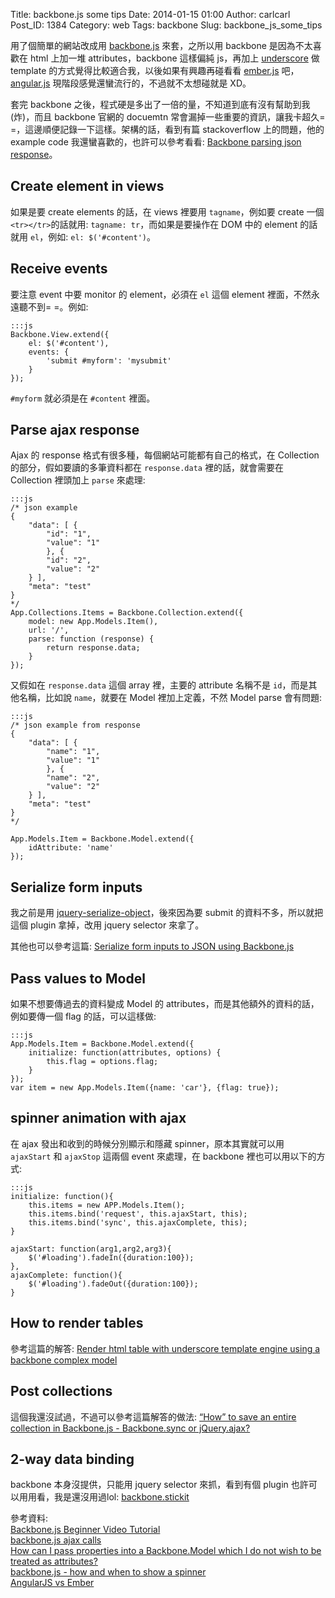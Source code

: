 Title: backbone.js some tips
Date: 2014-01-15 01:00
Author: carlcarl
Post_ID: 1384
Category: web
Tags: backbone
Slug: backbone_js_some_tips


用了個簡單的網站改成用 [backbone.js] 來套，之所以用 backbone 是因為不太喜歡在 html 上加一堆 attributes，backbone 這樣偏純 js，再加上 [underscore] 做 template 的方式覺得比較適合我，以後如果有興趣再碰看看 [ember.js] 吧，[angular.js] 現階段感覺還蠻流行的，不過就不太想碰就是 XD。

套完 backbone 之後，程式硬是多出了一倍的量，不知道到底有沒有幫助到我(炸)，而且 backbone 官網的 docuemtn 常會漏掉一些重要的資訊，讓我卡超久= =，這邊順便記錄一下這樣。架構的話，看到有篇 stackoverflow 上的問題，他的 example code 我還蠻喜歡的，也許可以參考看看: [Backbone parsing json response]。

## Create element in views

如果是要 create elements 的話，在 views 裡要用 `tagname`，例如要 create 一個 `<tr></tr>`的話就用: `tagname: tr`，而如果是要操作在 DOM 中的 element 的話就用 `el`，例如: `el: $('#content')`。

## Receive events

要注意 event 中要 monitor 的 element，必須在 `el` 這個 element 裡面，不然永遠聽不到= =。例如:

    :::js
    Backbone.View.extend({
        el: $('#content'),
        events: {
            'submit #myform': 'mysubmit'
        }
    });
    
`#myform` 就必須是在 `#content` 裡面。


## Parse ajax response

Ajax 的 response 格式有很多種，每個網站可能都有自己的格式，在 Collection 的部分，假如要讀的多筆資料都在 `response.data` 裡的話，就會需要在 Collection 裡頭加上 `parse` 來處理:

    :::js
    /* json example
    {
        "data": [ {
            "id": "1",
            "value": "1"
            }, {
            "id": "2",
            "value": "2"
        } ],
        "meta": "test"
    }
    */
    App.Collections.Items = Backbone.Collection.extend({
        model: new App.Models.Item(),
        url: '/',
        parse: function (response) {
            return response.data;
        }
    });

又假如在 `response.data` 這個 array 裡，主要的 attribute 名稱不是 `id`，而是其他名稱，比如說 `name`，就要在 Model 裡加上定義，不然 Model parse 會有問題:

    :::js
    /* json example from response
    {
        "data": [ {
            "name": "1",
            "value": "1"
            }, {
            "name": "2",
            "value": "2"
        } ],
        "meta": "test"
    }
    */

    App.Models.Item = Backbone.Model.extend({
        idAttribute: 'name'
    });

## Serialize form inputs

我之前是用 [jquery-serialize-object]，後來因為要 submit 的資料不多，所以就把這個 plugin 拿掉，改用 jquery selector 來拿了。

其他也可以參考這篇: [Serialize form inputs to JSON using Backbone.js]


## Pass values to Model

如果不想要傳過去的資料變成 Model 的 attributes，而是其他額外的資料的話，例如要傳一個 flag 的話，可以這樣做:

    :::js
    App.Models.Item = Backbone.Model.extend({
        initialize: function(attributes, options) {
            this.flag = options.flag;
        }
    });
    var item = new App.Models.Item({name: 'car'}, {flag: true});

## spinner animation with ajax

在 ajax 發出和收到的時候分別顯示和隱藏 spinner，原本其實就可以用 `ajaxStart` 和 `ajaxStop` 這兩個 event 來處理，在 backbone 裡也可以用以下的方式:

    :::js
    initialize: function(){
        this.items = new APP.Models.Item();
        this.items.bind('request', this.ajaxStart, this);
        this.items.bind('sync', this.ajaxComplete, this);
    }

    ajaxStart: function(arg1,arg2,arg3){
        $('#loading').fadeIn({duration:100});
    },
    ajaxComplete: function(){
        $('#loading').fadeOut({duration:100});
    }
    
## How to render tables

參考這篇的解答: [Render html table with underscore template engine using a backbone complex model]
    
## Post collections

這個我還沒試過，不過可以參考這篇解答的做法: [“How” to save an entire collection in Backbone.js - Backbone.sync or jQuery.ajax?]
    
## 2-way data binding

backbone 本身沒提供，只能用 jquery selector 來抓，看到有個 plugin 也許可以用用看，我是還沒用過lol: [backbone.stickit]


參考資料:  
[Backbone.js Beginner Video Tutorial]  
[backbone.js ajax calls]  
[How can I pass properties into a Backbone.Model which I do not wish to be treated as attributes?]  
[backbone.js - how and when to show a spinner]  
[AngularJS vs Ember]  

[backbone.js]: http://backbonejs.org
[underscore]: http://underscorejs.org
[ember.js]: http://emberjs.com
[angular.js]: http://angularjs.org
[Backbone parsing json response]: http://stackoverflow.com/questions/13257722/backbone-parsing-json-response
[jquery-serialize-object]: https://github.com/macek/jquery-serialize-object
[Serialize form inputs to JSON using Backbone.js]: http://stackoverflow.com/questions/14554111/serialize-form-inputs-to-json-using-backbone-js
[How can I pass properties into a Backbone.Model which I do not wish to be treated as attributes?]: http://stackoverflow.com/questions/7084651/how-can-i-pass-properties-into-a-backbone-model-which-i-do-not-wish-to-be-treate
[Render html table with underscore template engine using a backbone complex model]: http://stackoverflow.com/questions/10257401/render-html-table-with-underscore-template-engine-using-a-backbone-complex-model
[“How” to save an entire collection in Backbone.js - Backbone.sync or jQuery.ajax?]: http://stackoverflow.com/questions/6879138/how-to-save-an-entire-collection-in-backbone-js-backbone-sync-or-jquery-ajax
[backbone.stickit]: http://nytimes.github.io/backbone.stickit/
[Backbone.js Beginner Video Tutorial]: http://backbonetutorials.com/what-is-a-view/
[backbone.js ajax calls]: http://stackoverflow.com/questions/11331604/backbone-js-ajax-calls
[backbone.js - how and when to show a spinner]: http://stackoverflow.com/questions/5832295/backbone-js-how-and-when-to-show-a-spinner
[AngularJS vs Ember]: http://eviltrout.com/2013/06/15/ember-vs-angular.html

